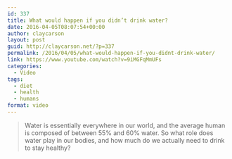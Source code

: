 ```yaml
---
id: 337
title: What would happen if you didn’t drink water?
date: 2016-04-05T08:07:54+00:00
author: claycarson
layout: post
guid: http://claycarson.net/?p=337
permalink: /2016/04/05/what-would-happen-if-you-didnt-drink-water/
link: https://www.youtube.com/watch?v=9iMGFqMmUFs
categories:
  - Video
tags:
  - diet
  - health
  - humans
format: video
---
```

> Water is essentially everywhere in our world, and the average human is composed of between 55% and 60% water. So what role does water play in our bodies, and how much do we actually need to drink to stay healthy?